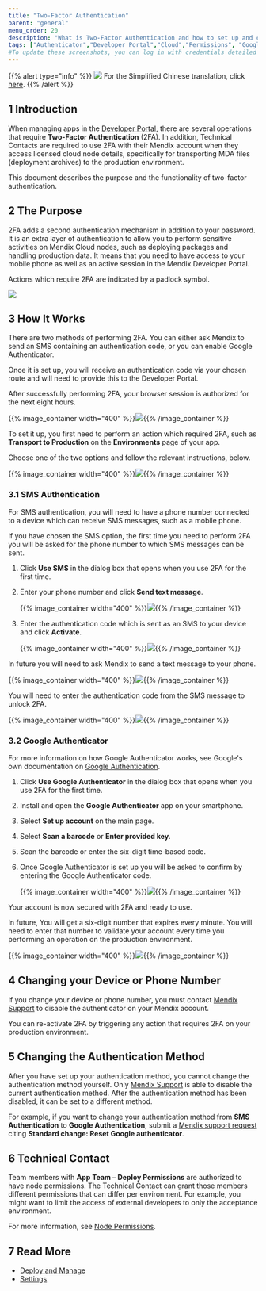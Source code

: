 ```yaml
---
title: "Two-Factor Authentication"
parent: "general"
menu_order: 20
description: "What is Two-Factor Authentication and how to set up and change it."
tags: ["Authenticator","Developer Portal","Cloud","Permissions", "Google", "2FA", "Two-factor authentication", "SMS"]
#To update these screenshots, you can log in with credentials detailed in How to Update Screenshots Using Team Apps.
---
```


{{% alert type="info" %}}
<img src="attachments/chinese-translation/china.png" style="display: inline-block; margin: 0" /> For the Simplified Chinese translation, click [here](https://cdn.mendix.tencent-cloud.com/documentation/developerportal/two-factor-authentication.pdf).
{{% /alert %}}

## 1 Introduction

When managing apps in the [Developer Portal](http://sprintr.home.mendix.com), there are several operations that require **Two-Factor Authentication** (2FA). In addition, Technical Contacts are required to use 2FA with their Mendix account when they access licensed cloud node details, specifically for transporting MDA files (deployment archives) to the production environment.

This document describes the purpose and the functionality of two-factor authentication.

## 2 The Purpose

2FA adds a second authentication mechanism in addition to your password. It is an extra layer of authentication to allow you to perform sensitive activities on Mendix Cloud nodes, such as deploying packages and handling production data. It means that you need to have access to your mobile phone as well as an active session in the Mendix Developer Portal.

Actions which require 2FA are indicated by a padlock symbol.

![](attachments/two-factor-authentication/production.png)



## 3 How It Works

There are two methods of performing 2FA. You can either ask Mendix to send an SMS containing an authentication code, or you can enable Google Authenticator.

Once it is set up, you will receive an authentication code via your chosen route and will need to provide this to the Developer Portal.

After successfully performing 2FA, your browser session is authorized for the next eight hours.

{{% image_container width="400" %}}![](attachments/two-factor-authentication/information.png){{% /image_container %}}

To set it up, you first need to perform an action which required 2FA, such as **Transport to Production** on the **Environments** page of your app.

Choose one of the two options and follow the relevant instructions, below.

{{% image_container width="400" %}}![](attachments/two-factor-authentication/sms-or-google.png){{% /image_container %}}

### 3.1 SMS Authentication

For SMS authentication, you will need to have a phone number connected to a device which can receive SMS messages, such as a mobile phone.

If you have chosen the SMS option, the first time you need to perform 2FA you will be asked for the phone number to which SMS messages can be sent.

1. Click **Use SMS** in the dialog box that opens when you use 2FA for the first time.
2. Enter your phone number and click **Send text message**.

    {{% image_container width="400" %}}![](attachments/two-factor-authentication/setup-sms.png){{% /image_container %}}

3. Enter the authentication code which is sent as an SMS to your device and click **Activate**.

    {{% image_container width="400" %}}![](attachments/two-factor-authentication/enter-sms.png){{% /image_container %}}

In future you will need to ask Mendix to send a text message to your phone.

{{% image_container width="400" %}}![](attachments/two-factor-authentication/authentication-sms.png){{% /image_container %}}

You will need to enter the authentication code from the SMS message to unlock 2FA.

{{% image_container width="400" %}}![](attachments/two-factor-authentication/please-authenticate.png){{% /image_container %}}

### 3.2 Google Authenticator

For more information on how Google Authenticator works, see Google's own documentation on [Google Authentication](https://www.google.com/landing/2step/#tab=how-it-protects).

1. Click **Use Google Authenticator** in the dialog box that opens when you use 2FA for the first time.
2. Install and open the **Google Authenticator** app on your smartphone.
3. Select **Set up account** on the main page.
4. Select **Scan a barcode** or **Enter provided key**.
5. Scan the barcode or enter the six-digit time-based code.
6. Once Google Authenticator is set up you will be asked to confirm by entering the Google Authenticator code.

    {{% image_container width="400" %}}![](attachments/two-factor-authentication/authenticator.png){{% /image_container %}}

Your account is now secured with 2FA and ready to use.

In future, You will get a six-digit number that expires every minute. You will need to enter that number to validate your account every time you performing an operation on the production environment.

{{% image_container width="400" %}}![](attachments/two-factor-authentication/google.png){{% /image_container %}}

## 4 Changing your Device or Phone Number

If you change your device or phone number, you must contact [Mendix Support](https://support.mendix.com/hc/en-us) to disable the authenticator on your Mendix account.

You can re-activate 2FA by triggering any action that requires 2FA on your production environment.

## 5 Changing the Authentication Method

After you have set up your authentication method, you cannot change the authentication method yourself. Only [Mendix Support](https://support.mendix.com) is able to disable the current authentication method. After the authentication method has been disabled, it can be set to a different method.

For example, if you want to change your authentication method from **SMS Authentication** to **Google Authentication**, submit a [Mendix support request](https://support.mendix.com/hc/en-us/requests/new) citing **Standard change: Reset Google authenticator**.

## 6 Technical Contact

Team members with **App Team – Deploy Permissions** are authorized to have node permissions. The Technical Contact can grant those members different permissions that can differ per environment. For example, you might want to limit the access of external developers to only the acceptance environment.

For more information, see [Node Permissions](node-permissions).

## 7 Read More

* [Deploy and Manage](/developerportal/deploy)
* [Settings](/developerportal/settings)
